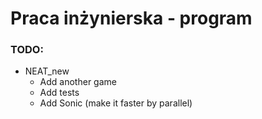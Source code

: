 # Praca inżynierska - program

### TODO:
- NEAT_new
    - Add another game
    - Add tests
    - Add Sonic (make it faster by parallel)
